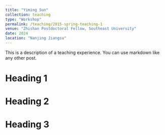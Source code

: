 ```yaml
---
title: "Yiming Sun"
collection: teaching
type: "Workshop"
permalink: /teaching/2015-spring-teaching-1
venue: "Zhishan Postdoctoral Fellow, Southeast University"
date: 2024
location: "Nanjing Jiangsu"
---
```


This is a description of a teaching experience. You can use markdown like any other post.

Heading 1
======

Heading 2
======

Heading 3
======
